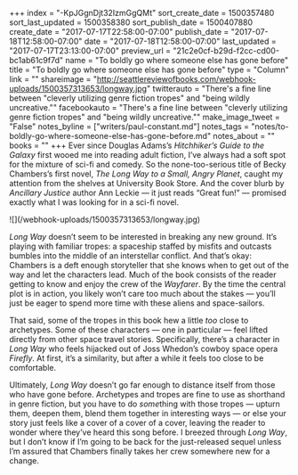 +++
index = "-KpJGgnDjt32IzmGgQMt"
sort_create_date = 1500357480
sort_last_updated = 1500358380
sort_publish_date = 1500407880
create_date = "2017-07-17T22:58:00-07:00"
publish_date = "2017-07-18T12:58:00-07:00"
date = "2017-07-18T12:58:00-07:00"
last_updated = "2017-07-17T23:13:00-07:00"
preview_url = "21c2e0cf-b29d-f2cc-cd00-bc1ab61c9f7d"
name = "To boldly go where someone else has gone before"
title = "To boldly go where someone else has gone before"
type = "Column"
link = ""
shareimage = "http://seattlereviewofbooks.com/webhook-uploads/1500357313653/longway.jpg"
twitterauto = "There's a fine line between \"cleverly utilizing genre fiction tropes\" and \"being wildly uncreative.\""
facebookauto = "There's a fine line between \"cleverly utilizing genre fiction tropes\" and \"being wildly uncreative.\""
make_image_tweet = "False"
notes_byline = ["writers/paul-constant.md"]
notes_tags = "notes/to-boldly-go-where-someone-else-has-gone-before.md"
notes_about = ""
books = ""
+++
Ever since Douglas Adams’s *Hitchhiker’s Guide to the Galaxy* first wooed me into reading adult fiction, I’ve always had a soft spot for the mixture of sci-fi and comedy. So the none-too-serious title of Becky Chambers’s first novel, *The Long Way to a Small, Angry Planet*, caught my attention from the shelves at University Book Store. And the cover blurb by *Ancillary Justice* author Ann Leckie — it just reads “Great fun!” — promised exactly what I was looking for in a sci-fi novel. 

<p class="image-left">![](/webhook-uploads/1500357313653/longway.jpg)</p>

*Long Way* doesn’t seem to be interested in breaking any new ground. It’s playing with familiar tropes: a spaceship staffed by misfits and outcasts bumbles into the middle of an interstellar conflict. And that’s okay: Chambers is a deft enough storyteller that she knows when to get out of the way and let the characters lead. Much of the book consists of the reader getting to know and enjoy the crew of the *Wayfarer*. By the time the central plot is in action, you likely won’t care too much about the stakes — you’ll just be eager to spend more time with these aliens and space-sailors.

That said, some of the tropes in this book hew a little *too* close to archetypes. Some of these characters — one in particular — feel lifted directly from other space travel stories. Specifically, there’s a character in *Long Way* who feels hijacked out of Joss Whedon’s cowboy space opera *Firefly*. At first, it’s a similarity, but after a while it feels too close to be comfortable.

Ultimately, *Long Way* doesn’t go far enough to distance itself from those who have gone before. Archetypes and tropes are fine to use as shorthand in genre fiction, but you have to do *some*thing with those tropes — upturn them, deepen them, blend them together in interesting ways — or else your story just feels like a cover of a cover of a cover, leaving the reader to wonder where they’ve heard this song before. I breezed through *Long Way*, but I don’t know if I’m going to be back for the just-released sequel unless I’m assured that Chambers finally takes her crew somewhere new for a change.
